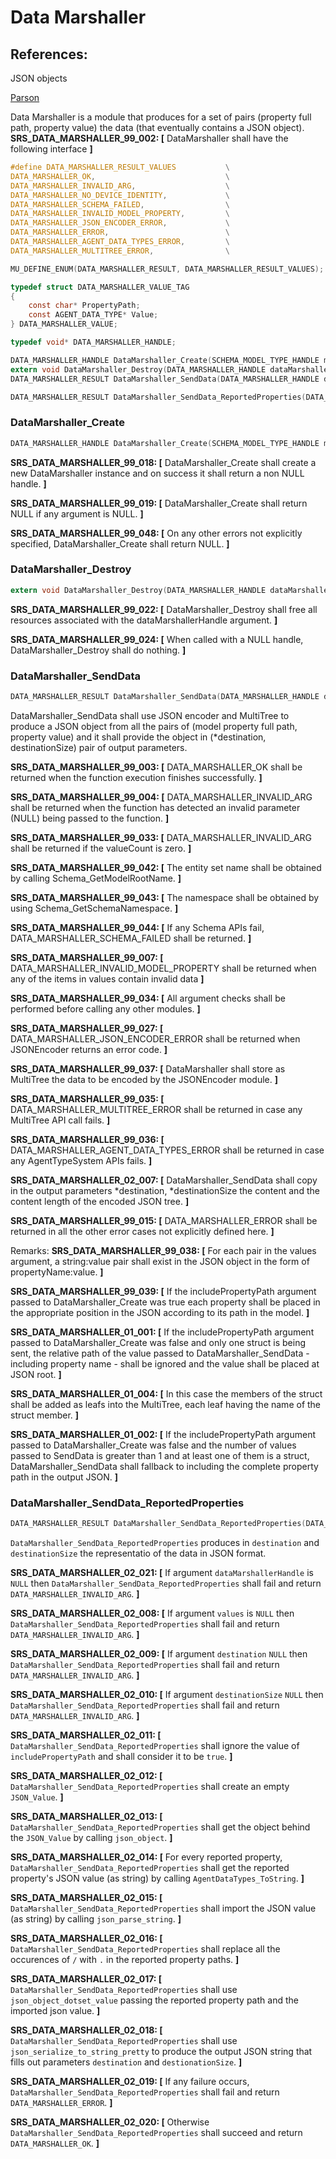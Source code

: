 # Data Marshaller

## References: 
JSON objects

[Parson](https://github.com/kgabis/parson)  


Data Marshaller is a module that produces for a set of pairs (property full path, property value) the data (that eventually contains a JSON object).
**SRS_DATA_MARSHALLER_99_002: [**  DataMarshaller shall have the following interface **]**

```c
#define DATA_MARSHALLER_RESULT_VALUES           \
DATA_MARSHALLER_OK,                             \
DATA_MARSHALLER_INVALID_ARG,                    \
DATA_MARSHALLER_NO_DEVICE_IDENTITY,             \
DATA_MARSHALLER_SCHEMA_FAILED,                  \
DATA_MARSHALLER_INVALID_MODEL_PROPERTY,         \
DATA_MARSHALLER_JSON_ENCODER_ERROR,             \
DATA_MARSHALLER_ERROR,                          \
DATA_MARSHALLER_AGENT_DATA_TYPES_ERROR,         \
DATA_MARSHALLER_MULTITREE_ERROR,                \

MU_DEFINE_ENUM(DATA_MARSHALLER_RESULT, DATA_MARSHALLER_RESULT_VALUES);

typedef struct DATA_MARSHALLER_VALUE_TAG
{
    const char* PropertyPath;
    const AGENT_DATA_TYPE* Value;
} DATA_MARSHALLER_VALUE;

typedef void* DATA_MARSHALLER_HANDLE;

DATA_MARSHALLER_HANDLE DataMarshaller_Create(SCHEMA_MODEL_TYPE_HANDLE modelHandle, bool includePropertyPath);
extern void DataMarshaller_Destroy(DATA_MARSHALLER_HANDLE dataMarshallerHandle);
DATA_MARSHALLER_RESULT DataMarshaller_SendData(DATA_MARSHALLER_HANDLE dataMarshallerHandle, size_t valueCount, const DATA_MARSHALLER_VALUE* values, unsigned char** destination, size_t* destinationSize);

DATA_MARSHALLER_RESULT DataMarshaller_SendData_ReportedProperties(DATA_MARSHALLER_HANDLE dataMarshallerHandle, VECTOR_HANDLE values, unsigned char** destination, size_t* destinationSize);
```

### DataMarshaller_Create
```c
DATA_MARSHALLER_HANDLE DataMarshaller_Create(SCHEMA_MODEL_TYPE_HANDLE modelHandle, bool includePropertyPath)
```

**SRS_DATA_MARSHALLER_99_018: [**  DataMarshaller_Create shall create a new DataMarshaller instance and on success it shall return a non NULL handle. **]**

**SRS_DATA_MARSHALLER_99_019: [**  DataMarshaller_Create shall return NULL if any argument is NULL. **]**

**SRS_DATA_MARSHALLER_99_048: [** On any other errors not explicitly specified, DataMarshaller_Create shall return NULL. **]**

### DataMarshaller_Destroy
```c
extern void DataMarshaller_Destroy(DATA_MARSHALLER_HANDLE dataMarshallerHandle);
```

**SRS_DATA_MARSHALLER_99_022: [**  DataMarshaller_Destroy shall free all resources associated with the dataMarshallerHandle argument. **]**

**SRS_DATA_MARSHALLER_99_024: [**  When called with a NULL handle, DataMarshaller_Destroy shall do nothing. **]**

### DataMarshaller_SendData
```c
DATA_MARSHALLER_RESULT DataMarshaller_SendData(DATA_MARSHALLER_HANDLE dataMarshallerHandle, size_t valueCount, const DATA_MARSHALLER_VALUE* values, unsigned char** destination, size_t* destinationSize)
```

DataMarshaller_SendData shall use JSON encoder and MultiTree to produce a JSON object from all the pairs of (model property full path, property value) and it shall provide the object in (*destination, destinationSize) pair of output parameters.

**SRS_DATA_MARSHALLER_99_003: [**  DATA_MARSHALLER_OK shall be returned when the function execution finishes successfully. **]**

**SRS_DATA_MARSHALLER_99_004: [**  DATA_MARSHALLER_INVALID_ARG shall be returned when the function has detected an invalid parameter (NULL) being passed to the function. **]**

**SRS_DATA_MARSHALLER_99_033: [**  DATA_MARSHALLER_INVALID_ARG shall be returned if the valueCount is zero. **]**

**SRS_DATA_MARSHALLER_99_042: [** The entity set name shall be obtained by calling Schema_GetModelRootName. **]**

**SRS_DATA_MARSHALLER_99_043: [** The namespace shall be obtained by using Schema_GetSchemaNamespace. **]**

**SRS_DATA_MARSHALLER_99_044: [** If any Schema APIs fail, DATA_MARSHALLER_SCHEMA_FAILED shall be returned. **]**

**SRS_DATA_MARSHALLER_99_007: [**  DATA_MARSHALLER_INVALID_MODEL_PROPERTY shall be returned when any of the items in values contain invalid data **]**

**SRS_DATA_MARSHALLER_99_034: [** All argument checks shall be performed before calling any other modules. **]**

**SRS_DATA_MARSHALLER_99_027: [**  DATA_MARSHALLER_JSON_ENCODER_ERROR shall be returned when JSONEncoder returns an error code. **]**

**SRS_DATA_MARSHALLER_99_037: [** DataMarshaller shall store as MultiTree the data to be encoded by the JSONEncoder module. **]**

**SRS_DATA_MARSHALLER_99_035: [** DATA_MARSHALLER_MULTITREE_ERROR shall be returned in case any MultiTree API call fails. **]**

**SRS_DATA_MARSHALLER_99_036: [** DATA_MARSHALLER_AGENT_DATA_TYPES_ERROR shall be returned in case any AgentTypeSystem APIs fails. **]**

**SRS_DATA_MARSHALLER_02_007: [** DataMarshaller_SendData shall copy in the output parameters *destination, *destinationSize the content and the content length of the encoded JSON tree. **]**

**SRS_DATA_MARSHALLER_99_015: [**  DATA_MARSHALLER_ERROR shall be returned in all the other error cases not explicitly defined here. **]**

Remarks:
	**SRS_DATA_MARSHALLER_99_038: [** For each pair in the values argument, a string:value pair shall exist in the JSON object in the form of propertyName:value. **]**

**SRS_DATA_MARSHALLER_99_039: [**  If the includePropertyPath argument passed to DataMarshaller_Create was true each property shall be placed in the appropriate position in the JSON according to its path in the model. **]**


**SRS_DATA_MARSHALLER_01_001: [** If the includePropertyPath argument passed to DataMarshaller_Create was false and only one struct is being sent, the relative path of the value passed to DataMarshaller_SendData - including property name - shall be ignored and the value shall be placed at JSON root. **]**

**SRS_DATA_MARSHALLER_01_004: [** In this case the members of the struct shall be added as leafs into the MultiTree, each leaf having the name of the struct member. **]**

**SRS_DATA_MARSHALLER_01_002: [** If the includePropertyPath argument passed to DataMarshaller_Create was false and the number of values passed to SendData is greater than 1 and at least one of them is a struct, DataMarshaller_SendData shall fallback to  including the complete property path in the output JSON. **]**

### DataMarshaller_SendData_ReportedProperties
```c
DATA_MARSHALLER_RESULT DataMarshaller_SendData_ReportedProperties(DATA_MARSHALLER_HANDLE dataMarshallerHandle, VECTOR_HANDLE values, unsigned char** destination, size_t* destinationSize);
```

`DataMarshaller_SendData_ReportedProperties` produces in `destination` and `destinationSize` the representatio of the data in JSON format.

**SRS_DATA_MARSHALLER_02_021: [** If argument `dataMarshallerHandle` is `NULL` then `DataMarshaller_SendData_ReportedProperties` shall fail and return `DATA_MARSHALLER_INVALID_ARG`. **]**

**SRS_DATA_MARSHALLER_02_008: [** If argument `values` is `NULL` then `DataMarshaller_SendData_ReportedProperties` shall fail and return `DATA_MARSHALLER_INVALID_ARG`. **]**

**SRS_DATA_MARSHALLER_02_009: [** If argument `destination` `NULL` then `DataMarshaller_SendData_ReportedProperties` shall fail and return `DATA_MARSHALLER_INVALID_ARG`. **]**

**SRS_DATA_MARSHALLER_02_010: [** If argument `destinationSize` `NULL` then `DataMarshaller_SendData_ReportedProperties` shall fail and return `DATA_MARSHALLER_INVALID_ARG`. **]**

**SRS_DATA_MARSHALLER_02_011: [** `DataMarshaller_SendData_ReportedProperties` shall ignore the value of `includePropertyPath` and shall consider it to be `true`. **]**

**SRS_DATA_MARSHALLER_02_012: [** `DataMarshaller_SendData_ReportedProperties` shall create an empty `JSON_Value`. **]**

**SRS_DATA_MARSHALLER_02_013: [** `DataMarshaller_SendData_ReportedProperties` shall get the object behind the `JSON_Value` by calling `json_object`. **]**

**SRS_DATA_MARSHALLER_02_014: [** For every reported property, `DataMarshaller_SendData_ReportedProperties` shall get the reported property's JSON value (as string) by calling `AgentDataTypes_ToString`. **]**

**SRS_DATA_MARSHALLER_02_015: [** `DataMarshaller_SendData_ReportedProperties` shall import the JSON value (as string) by calling `json_parse_string`. **]**

**SRS_DATA_MARSHALLER_02_016: [** `DataMarshaller_SendData_ReportedProperties` shall replace all the occurences of `/` with `.` in the reported property paths. **]**

**SRS_DATA_MARSHALLER_02_017: [** `DataMarshaller_SendData_ReportedProperties` shall use `json_object_dotset_value` passing the reported property path and the imported json value. **]**

**SRS_DATA_MARSHALLER_02_018: [** `DataMarshaller_SendData_ReportedProperties` shall use `json_serialize_to_string_pretty` to produce the output JSON string that fills out parameters `destination` and `destionationSize`. **]**

**SRS_DATA_MARSHALLER_02_019: [** If any failure occurs, `DataMarshaller_SendData_ReportedProperties` shall fail and return `DATA_MARSHALLER_ERROR`. **]**

**SRS_DATA_MARSHALLER_02_020: [** Otherwise `DataMarshaller_SendData_ReportedProperties` shall succeed and return `DATA_MARSHALLER_OK`. **]**




